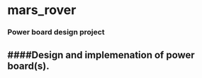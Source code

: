 mars_rover
==========



### Power board design project

####Design and implemenation of power board(s).
-----------------------

